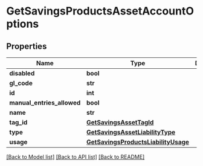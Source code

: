 # GetSavingsProductsAssetAccountOptions

## Properties
Name | Type | Description | Notes
------------ | ------------- | ------------- | -------------
**disabled** | **bool** |  | [optional] 
**gl_code** | **str** |  | [optional] 
**id** | **int** |  | [optional] 
**manual_entries_allowed** | **bool** |  | [optional] 
**name** | **str** |  | [optional] 
**tag_id** | [**GetSavingsAssetTagId**](GetSavingsAssetTagId.md) |  | [optional] 
**type** | [**GetSavingsAssetLiabilityType**](GetSavingsAssetLiabilityType.md) |  | [optional] 
**usage** | [**GetSavingsProductsLiabilityUsage**](GetSavingsProductsLiabilityUsage.md) |  | [optional] 

[[Back to Model list]](../README.md#documentation-for-models) [[Back to API list]](../README.md#documentation-for-api-endpoints) [[Back to README]](../README.md)


